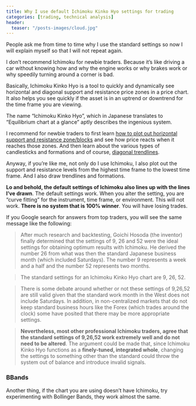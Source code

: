 ```yaml
---
title: Why I use default Ichimoku Kinko Hyo settings for trading
categories: [trading, technical analysis]
header:
  teaser: "/posts-images/cloud.jpg"
---
```


People ask me from time to time why I use the standard settings so now I will explain myself so that I will not repeat again.

I don’t recommend Ichimoku for newbie traders. Because it’s like driving a car without knowing how and why the engine works or why brakes work
or why speedily turning around a corner is bad.

Basically, Ichimoku Kinko Hyo is a tool to quickly and dynamically see horizontal and diagonal support and resistance price zones in a price chart. 
It also helps you see quickly if the asset is in an uptrend or downtrend for the time frame you are viewing.

The name “Ichimoku Kinko Hyo”, which in Japanese translates to “Equilibrium chart at a glance” aptly describes the ingenious system.

I recommend for newbie traders to first learn [how to plot out horizontal support and resistance zone/blocks](https://www.babypips.com/learn/forex/support-and-resistance) and see how price reacts when it reaches 
those zones. And then learn about the various types of candlesticks and formations and of course, [diagonal trendlines](https://www.babypips.com/learn/forex/trend-lines).

Anyway, if you’re like me, not only do I use Ichimoku, I also plot out the support and resistance levels from the highest time frame to the lowest 
time frame. And I also draw trendlines and formations.

**Lo and behold, the default settings of Ichimoku also lines up with the lines I’ve drawn**. The default settings work. When you alter the setting, 
you are “curve fitting” for the instrument, time frame, or environment. This will not work. **There is no system that is 100% winner**. You will have losing trades.

If you Google search for answers from top traders, you will see the same message like the following:

> After much research and backtesting, Goichi Hosoda (the inventor) finally determined that the settings of 9, 26 and 52 were the ideal settings 
for obtaining optimum results with Ichimoku. He derived the number 26 from what was then the standard Japanese business month (which included Saturdays). 
The number 9 represents a week and a half and the number 52 represents two months. 

> The standard settings for an Ichimoku Kinko Hyo chart are 9, 26, 52.

> There is some debate around whether or not these settings of 9,26,52 are still valid given that the standard work month in the West does not 
include Saturdays. In addition, in non-centralized markets that do not keep standard business hours like the Forex (which trades around the clock) 
some have posited that there may be more appropriate settings.

> **Nevertheless, most other professional Ichimoku traders, agree that the standard settings of 9,26,52 work extremely well and do not need to be altered**.
The argument could be made that, since Ichimoku Kinko Hyo functions as a **finely-tuned, integrated whole**, changing the settings to something 
other than the standard could throw the system out of balance and introduce invalid signals.

### BBands

Another thing, if the chart you are using doesn’t have Ichimoku, try experimenting with Bollinger Bands, they work almost the same.
